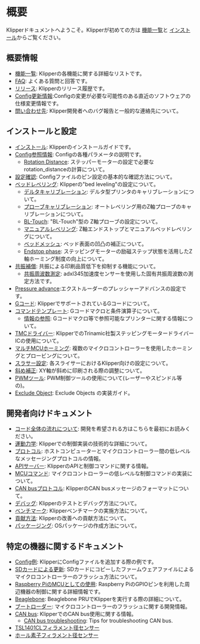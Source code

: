# 概要

Klipperドキュメントへようこそ。Klipperが初めての方は [機能一覧](Features.md)と [インストール](Installation.md)からご覧ください。

## 概要情報

- [機能一覧](Features.md): Klipperの各機能に関する詳細なリストです。
- [FAQ](FAQ.md): よくある質問と回答です。
- [リリース](Releases.md): Klipperのリリース履歴です。
- [Config更新情報](Config_Changes.md):Configの変更が必要な可能性のある直近のソフトウェアの仕様変更情報です。
- [問い合わせ先](Contact.md): Klipper開発者へのバグ報告と一般的な連絡先について。

## インストールと設定

- [インストール](Installation.md): Klipperのインストールガイドです。
- [Config参照情報](Config_Reference.md): Configの各種パラメータの説明です。
   - [Rotation Distance](Rotation_Distance.md): ステッパーモーターの設定で必要な rotation_distanceの計算について。
- [設定確認](Config_checks.md): Configファイルのピン設定の基本的な確認方法について。
- [ベッドレベリング](Bed_Level.md): Klipperの"bed leveling"の設定について。
   - [デルタキャリブレーション](Delta_Calibrate.md): デルタ型プリンタのキャリブレーションについて。
   - [プローブキャリブレーション](Probe_Calibrate.md): オートレベリング用のZ軸プローブのキャリブレーションについて。
   - [BL-Touch](BLTouch.md): "BL-Touch"型の Z軸プローブの設定について。
   - [マニュアルレベリング](Manual_Level.md): Z軸エンドストップとマニュアルベッドレベリングについて。
   - [ベッドメッシュ](Bed_Mesh.md): ベッド表面の凹凸の補正について。
   - [Endstop phase](Endstop_Phase.md): ステッピングモーターの励磁ステップ状態を活用したZ軸ホーミング制度の向上について。
- [共振補償](Resonance_Compensation.md): 共振による印刷品質低下を抑制する機能について。
   - [共振周波数測定](Measuring_Resonances.md): adxl345加速度センサーを使用した固有共振周波数の測定方法です。
- [Pressure advance](Pressure_Advance.md):エクストルーダーのプレッシャーアドバンスの設定です。
- [Gコード](G-Codes.md): KlipperでサポートされているGコードについて。
- [コマンドテンプレート](Command_Templates.md): Gコードマクロと条件演算子について。
   - [情報の参照](Status_Reference.md): Gコードマクロ等で参照可能なプリンターに関する情報について。
- [TMCドライバー](TMC_Drivers.md): KlipperでのTrinamic社製ステッピングモータードライバーICの使用について。
- [マルチMCUホーミング](Multi_MCU_Homing.md): 複数のマイクロコントローラーを使用したホーミングとプロービングについて。
- [スラサー設定](Slicers.md): 各スライサーにおけるKlipper向けの設定について。
- [斜め補正](Skew_Correction.md): XY軸が斜めに印刷される際の調整について。
- [PWMツール](Using_PWM_Tools.md): PWM制御ツールの使用について(レーザーやスピンドル等の)。
- [Exclude Object](Exclude_Object.md): Exclude Objects の実装ガイド。

## 開発者向けドキュメント

- [コード全体の流れについて](Code_Overview.md): 開発を希望される方はこちらを最初にお読みください。
- [運動力学](Kinematics.md): Klipperでの制御実装の技術的な詳細について。
- [プロトコル](Protocol.md): ホストコンピューターとマイクロコントローラー間の低レベルなメッセージングプロトコルの情報。
- [APIサーバー](API_Server.md): KlipperのAPIと制御コマンドに関する情報。
- [MCUコマンド](MCU_Commands.md): マイクロコントローラーの低レベルな制御コマンドの実装について。
- [CAN busプロトコル](CANBUS_protocol.md): KlipperのCAN busメッセージのフォーマットについて。
- [デバッグ](Debugging.md): Klipperのテストとデバッグ方法について。
- [ベンチマーク](Benchmarks.md): Klipperベンチマークの実施方法について。
- [貢献方法](CONTRIBUTING.md): Klipperの改善への貢献方法について。
- [パッケージング](Packaging.md): OSパッケージの作成方法について。

## 特定の機器に関するドキュメント

- [Config例](Example_Configs.md): KlipperにConfigファイルを追加する際の例です。
- [SDカードによる更新](SDCard_Updates.md): SDカードにコピーしたファームウェアファイルによるマイクロコントローラーのフラッシュ方法について。
- [Raspberry PiのMCUとしての使用](RPi_microcontroller.md): Raspberry PiのGPIOピンを利用した周辺機器の制御に関する詳細情報です。
- [Beaglebone](Beaglebone.md): Beaglebone PRUでKlipperを実行する際の詳細について。
- [ブートローダー](Bootloaders.md): マイクロコントローラーのフラッシュに関する開発情報。
- [CAN bus](CANBUS.md): KlipperでのCAN bus使用に関する情報。
   - [CAN bus troubleshooting](CANBUS_Troubleshooting.md): Tips for troubleshooting CAN bus.
- [TSL1401CLフィラメント径センサー](TSL1401CL_Filament_Width_Sensor.md)
- [ホール素子フィラメント径センサー](Hall_Filament_Width_Sensor.md)

